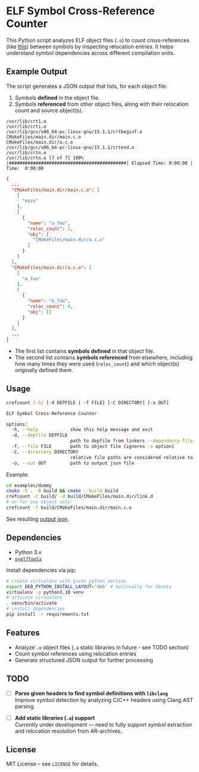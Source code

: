 # ELF Symbol Cross-Reference Counter

This Python script analyzes ELF object files (`.o`) to count cross-references (like [this](https://maskray.me/blog/2022-02-27-analysis-and-introspection-options-in-linkers#cross-references)) between symbols by inspecting relocation entries. It helps understand symbol dependencies across different compilation units.

## Example Output

The script generates a JSON output that lists, for each object file:

1. Symbols **defined** in the object file.
2. Symbols **referenced** from other object files, along with their relocation count and source object(s).

```
/usr/lib/crt1.o
/usr/lib/crti.o
/usr/lib/gcc/x86_64-pc-linux-gnu/15.1.1/crtbeginT.o
CMakeFiles/main.dir/main.c.o
CMakeFiles/main.dir/a.c.o
/usr/lib/gcc/x86_64-pc-linux-gnu/15.1.1/crtend.o
/usr/lib/crtn.o
/usr/lib/crtn.o [7 of 7] 100% |############################################| Elapsed Time: 0:00:00 | Time:  0:00:00
```


```json
{
  ...
  "CMakeFiles/main.dir/main.c.o": [
    [
      "main"
    ],
    [
      {
        "name": "a_foo",
        "reloc_count": 2,
        "obj": [
          "CMakeFiles/main.dir/a.c.o"
        ]
      }
    ]
  ],
  "CMakeFiles/main.dir/a.c.o": [
    [
      "a_foo"
    ],
    [
      {
        "name": "b_foo",
        "reloc_count": 4,
        "obj": []
      }
    ]
  ],
  ...
}
```

- The first list contains **symbols defined** in that object file.
- The second list contains **symbols referenced** from elsewhere, including how many times they were used (`reloc_count`) and which object(s) originally defined them.

## Usage

```bash
crefcount [-h] [-d DEPFILE | -f FILE] [-C DIRECTORY] [-o OUT]

ELF Symbol Cross-Reference Counter

options:
  -h, --help            show this help message and exit
  -d, --depfile DEPFILE
                        path to depfile from linkers --dependency-file option
  -f, --file FILE       path to object file (ignores -o option)
  -C, --directory DIRECTORY
                        relative file paths are considered relative to this directory
  -o, --out OUT         path to output json file
```

Example:
```bash
cd examples/dummy
cmake -S . -B build && cmake --build build
crefcount -C build/ -d build/CMakeFiles/main.dir/link.d
# or for one object only:
crefcount -f build/CMakeFiles/main.dir/main.c.o
```
See resulting [output json](examples/dummy/objects.json).

## Dependencies

- Python 3.x
- [`pyelftools`](https://github.com/eliben/pyelftools)

Install dependencies via pip:

```bash
# create virtualenv with given python version
export DEB_PYTHON_INSTALL_LAYOUT='deb' # optionally for Ubuntu
virtualenv -p python3.10 venv
# activate virtualenv
. venv/bin/activate
# install dependencies
pip install -r requirements.txt
```

## Features

- Analyze `.o` object files (`.a` static libraries in future - see TODO section)
- Count symbol references using relocation entries
- Generate structured JSON output for further processing

## TODO

- [ ] **Parse given headers to find symbol definitions with `libclang`**  
  Improve symbol detection by analyzing C/C++ headers using Clang AST parsing.

- [ ] **Add static libraries (`.a`) support**  
  Currently under development — need to fully support symbol extraction and relocation resolution from AR-archives.

## License

MIT License – see `LICENSE` for details.
